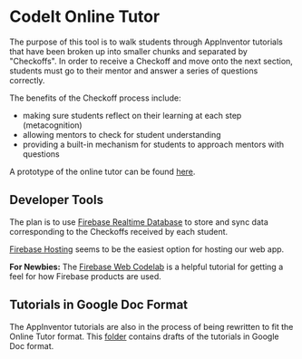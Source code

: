 # CodeIt Online Tutor
The purpose of this tool is to walk students through AppInventor tutorials
that have been broken up into smaller chunks and separated by "Checkoffs".
In order to receive a Checkoff and move onto the next section, students must
go to their mentor and answer a series of questions correctly.

The benefits of the Checkoff process include:
 - making sure students reflect on their learning at each step (metacognition)
 - allowing mentors to check for student understanding
 - providing a built-in mechanism for students to approach mentors with questions

A prototype of the online tutor can be found
[here](https://docs.google.com/presentation/d/1SEtAzrTZ4IEq7hIkd_fDM2Jj-7k-jamO0gPUwODWT-U/edit?usp=sharing).

## Developer Tools
The plan is to use [Firebase Realtime Database](https://firebase.google.com/products/database/)
to store and sync data corresponding to the Checkoffs received by each student.

[Firebase Hosting](https://firebase.google.com/products/hosting/) seems to be
the easiest option for hosting our web app.

**For Newbies:** The [Firebase Web Codelab](https://codelabs.developers.google.com/codelabs/firebase-web/)
is a helpful tutorial for getting a feel for how Firebase products are used.

## Tutorials in Google Doc Format
The AppInventor tutorials are also in the process of being rewritten to fit
the Online Tutor format. This [folder](https://drive.google.com/drive/u/0/folders/0B5IUIXywN7x1OHdLY1ZOZjR0dVE)
contains drafts of the tutorials in Google Doc format.
